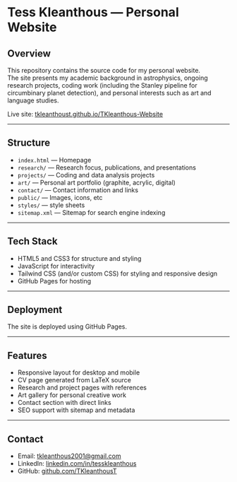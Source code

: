 # Tess Kleanthous — Personal Website

## Overview
This repository contains the source code for my personal website.  
The site presents my academic background in astrophysics, ongoing research projects, coding work (including the Stanley pipeline for circumbinary planet detection), and personal interests such as art and language studies.

Live site: [tkleanthoust.github.io/TKleanthous-Website](https://tkleanthoust.github.io/TKleanthous-Website)

---

## Structure
- `index.html` — Homepage  
- `research/` — Research focus, publications, and presentations  
- `projects/` — Coding and data analysis projects  
- `art/` — Personal art portfolio (graphite, acrylic, digital)  
- `contact/` — Contact information and links  
- `public/` — Images, icons, etc
- `styles/` — style sheets
- `sitemap.xml` — Sitemap for search engine indexing  
---

## Tech Stack
- HTML5 and CSS3 for structure and styling  
- JavaScript for interactivity
- Tailwind CSS (and/or custom CSS) for styling and responsive design  
- GitHub Pages for hosting  

---

## Deployment
The site is deployed using GitHub Pages.

---

## Features
- Responsive layout for desktop and mobile  
- CV page generated from LaTeX source  
- Research and project pages with references  
- Art gallery for personal creative work  
- Contact section with direct links  
- SEO support with sitemap and metadata  

---

## Contact
- Email: [tkleanthous2001@gmail.com](mailto:tkleanthous2001@gmail.com)  
- LinkedIn: [linkedin.com/in/tesskleanthous](https://www.linkedin.com/in/tesskleanthous)  
- GitHub: [github.com/TKleanthousT](https://github.com/TKleanthousT)  



